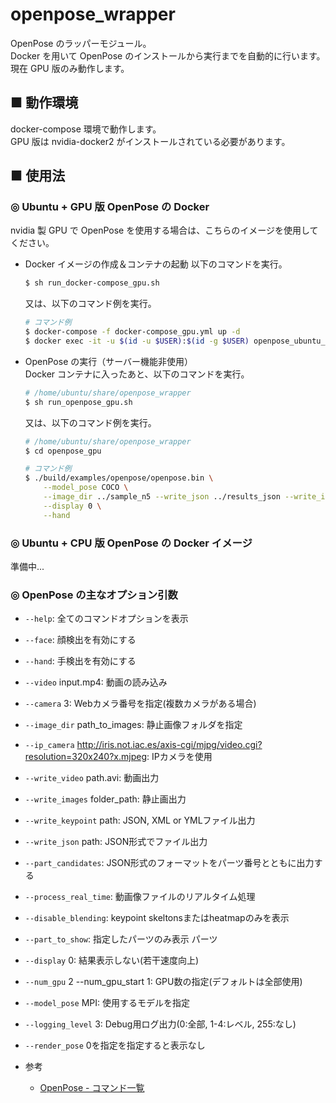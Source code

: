 # openpose_wrapper
OpenPose のラッパーモジュール。<br>
Docker を用いて OpenPose のインストールから実行までを自動的に行います。<br>
現在 GPU 版のみ動作します。

<!--
GPU 版 OpenPose と CPU 版 OpenPose の両方に対応しています。<br>
-->

## ■ 動作環境
docker-compose 環境で動作します。<br>
GPU 版は nvidia-docker2 がインストールされている必要があります。

## ■ 使用法

### ◎ Ubuntu + GPU 版 OpenPose の Docker
nvidia 製 GPU で OpenPose を使用する場合は、こちらのイメージを使用してください。

- Docker イメージの作成＆コンテナの起動
    以下のコマンドを実行。
    ```sh
    $ sh run_docker-compose_gpu.sh
    ```

    又は、以下のコマンド例を実行。
    ```sh
    # コマンド例
    $ docker-compose -f docker-compose_gpu.yml up -d
    $ docker exec -it -u $(id -u $USER):$(id -g $USER) openpose_ubuntu_gpu_container bash
    ```

- OpenPose の実行（サーバー機能非使用）<br>
    Docker コンテナに入ったあと、以下のコマンドを実行。
    ```sh
    # /home/ubuntu/share/openpose_wrapper
    $ sh run_openpose_gpu.sh
    ```

    又は、以下のコマンド例を実行。
    ```sh
    # /home/ubuntu/share/openpose_wrapper
    $ cd openpose_gpu

    # コマンド例
    $ ./build/examples/openpose/openpose.bin \
        --model_pose COCO \
        --image_dir ../sample_n5 --write_json ../results_json --write_images ../results_image \
        --display 0 \
        --hand
    ```

### ◎ Ubuntu + CPU 版 OpenPose の Docker イメージ
準備中...

<!--
CPU で OpenPose を使用する場合は、こちらのイメージを使用してください。<br>

- Docker イメージの作成＆コンテナの起動
    以下のコマンドを実行。
    ```sh
    $ sh run_docker-compose_cpu.sh
    ```

    又は、以下のコマンド例を実行。
    ```sh
    $ docker-compose -f docker-compose_cpu.yml up -d
    $ docker exec -it -u $(id -u $USER):$(id -g $USER) openpose_ubuntu_cpu_container bash
    ```

- OpenPose の実行<br>
    Docker コンテナに入ったあと、以下のコマンドを実行。
    ```sh
    # /home/ubuntu/share/openpose_wrapper
    $ sh run_openpose_cpu.sh
    ```

    又は、以下のコマンド例を実行。
    ```sh
    # /home/ubuntu/share/openpose_wrapper
    $ cd openpose_cpu

    # コマンド例
    $ ./build/examples/openpose/openpose.bin \
        --model_pose COCO \
        --image_dir ../sample_n5 --write_json ../results_json --write_images ../results_image \
        --display 0 \
        --hand
    ```
-->

### ◎ OpenPose の主なオプション引数

- `--help`: 全てのコマンドオプションを表示
- `--face`: 顔検出を有効にする
- `--hand`: 手検出を有効にする
- `--video` input.mp4: 動画の読み込み
- `--camera` 3: Webカメラ番号を指定(複数カメラがある場合)
- `--image_dir` path_to_images\: 静止画像フォルダを指定
- `--ip_camera` http://iris.not.iac.es/axis-cgi/mjpg/video.cgi?resolution=320x240?x.mjpeg: IPカメラを使用
- `--write_video` path.avi: 動画出力
- `--write_images` folder_path: 静止画出力
- `--write_keypoint` path\: JSON, XML or YMLファイル出力
- `--write_json` path\: JSON形式でファイル出力
- `--part_candidates`: JSON形式のフォーマットをパーツ番号とともに出力する
- `--process_real_time`: 動画像ファイルのリアルタイム処理
- `--disable_blending`: keypoint skeltonsまたはheatmapのみを表示
- `--part_to_show`: 指定したパーツのみ表示 パーツ
- `--display` 0: 結果表示しない(若干速度向上)
- `--num_gpu` 2 --num_gpu_start 1: GPU数の指定(デフォルトは全部使用)
- `--model_pose` MPI: 使用するモデルを指定
- `--logging_level` 3: Debug用ログ出力(0:全部, 1-4:レベル, 255:なし)
- `--render_pose` 0を指定を指定すると表示なし

- 参考
    - [OpenPose - コマンド一覧](https://qiita.com/wada-n/items/e9e6653effc1e3d0c566)
